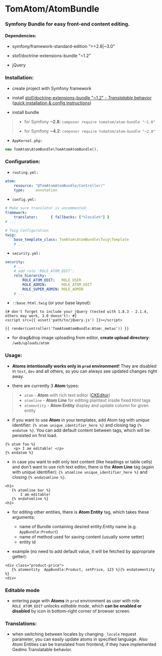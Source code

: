 # __TomAtom/AtomBundle__

### __Symfony__ Bundle for easy __front-end content editing.__


#### Dependencies:

* symfony/framework-standard-edition ">=2.8|~3.0"

* stof/doctrine-extensions-bundle "~1.2"
 
* jQuery


### Installation:

* create project with Symfony framework

* install [stof/doctrine-extensions-bundle "~1.2" - _Translatable_ behavior](https://github.com/stof/StofDoctrineExtensionsBundle)
  ([quick installation & config instructions](Resources/doc/gedmo-config.md))

* install bundle

> * for Symfony __~2.8__: `composer require tomatom/atom-bundle "~1.0"`
>
> * for Symfony __~4.2__: `composer require tomatom/atom-bundle "~2.0"`

* `AppKernel.php:`
```php
new TomAtom\AtomBundle\TomAtomAtomBundle(),
```


### Configuration:

* `routing.yml:`
```yml
atom:
    resource: "@TomAtomAtomBundle/Controller/"
    type:     annotation
```

* `config.yml:`
```yml
# Make sure translator is uncommented:
framework:
    translator:      { fallbacks: ["%locale%"] }
# ...

# Twig Configuration
twig:
    base_template_class: TomAtom\AtomBundle\Twig\Template
    # ...
```

* `security.yml:`
```yml
security:
    # ...
    # add role 'ROLE_ATOM_EDIT':
    role_hierarchy:
        ROLE_ATOM_EDIT:   ROLE_USER
        ROLE_ADMIN:       ROLE_ATOM_EDIT
        ROLE_SUPER_ADMIN: ROLE_ADMIN
    # ...
```

* `::base.html.twig` (or your base layout):
```twig
{# don't forget to include your jQuery (tested with 1.8.3 - 2.1.4, others may work, 3.0 doesn't): #}
<script src={{ asset('path/to/jQuery.js') }}></script>

{{ render(controller('TomAtomAtomBundle:Atom:_metas')) }}
```

* for drag&drop image uploading from editor, __create upload directory__: `/web/uploads/atom`


### Usage:

* __Atoms intentionally works only in `prod` environment!__ 
 They are disabled in `test`, `dev` and all others, so you can always see updated changes right away.

* there are currently 3 __Atom__ types:
>* `atom` - __Atom__ with rich text editor ([CKEditor](http://ckeditor.com/))
>* `atomline` - __Atom Line__ for editing plaintext inside fixed html tags
>* `atomentity` - __Atom Entity__ display and update column for given entity


* if you want to use __Atom__ in your templates, add Atom tag with _unique_ identifier: `{% atom unique_identifier_here %}`
    and closing tag `{% endatom %}`. You can add default content between tags, which will be persisted on first load.
```twig
{% atom foo %}
    <p> I am editable! </p>
{% endatom %}
```

* in case you want to edit only text content (like headings or table cells) and don't want to use rich text editor,
 there is the __Atom Line__ tag (again with _unique_ identifier): `{% atomline unique_identifier_here %}` and closing `{% endatomline %}`.
```twig
<h1>
   {% atomline bar %}
       I am editable!
   {% endatomline %}
<h1>
```

* for editing other entities, there is __Atom Entity__ tag, which takes these arguments:

    * name of Bundle containing desired entity:Entity name (e.g. `AppBundle:Product`)
    * name of method used for saving content (usually some setter)
    * entity id
    
* example (no need to add default value, it will be fetched by appropriate getter):
```twig
<div class="product-price">
   {% atomentity  AppBundle:Product, setPrice, 123 %}{% endatomentity %}
<div>
```

### Editable mode
* entering page with __Atoms__ in `prod` environment as user with role `ROLE_ATOM_EDIT` unlocks _editable mode_, which __can be enabled or disabled__ by icon in bottom-right corner of browser screen.

### Translations:

* when switching between locales by changing `_locale` request parameter, you can easily update atoms in specified language.
  Also Atom Entities can be translated from frontend, if they have implemented Gedmo Translatable behavior.
